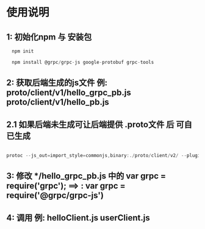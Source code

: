 # 使用说明

## 1: 初始化npm 与 安装包
```javascript
  npm init

  npm install @grpc/grpc-js google-protobuf grpc-tools

```

## 2: 获取后端生成的js文件 例: proto/client/v1/hello_grpc_pb.js proto/client/v1/hello_pb.js 

## 2.1 如果后端未生成可让后端提供 .proto文件 后 可自已生成 
```javascript

protoc --js_out=import_style=commonjs,binary:./proto/client/v2/ --plugin=protoc-gen-grpc=./node_modules/grpc-tools/bin/grpc_node_plugin --grpc_out=./proto/client/v2/

```
## 3: 修改 */hello_grpc_pb.js 中的 var grpc = require('grpc'); ==> : var grpc = require('@grpc/grpc-js')


## 4: 调用 例: helloClient.js  userClient.js

